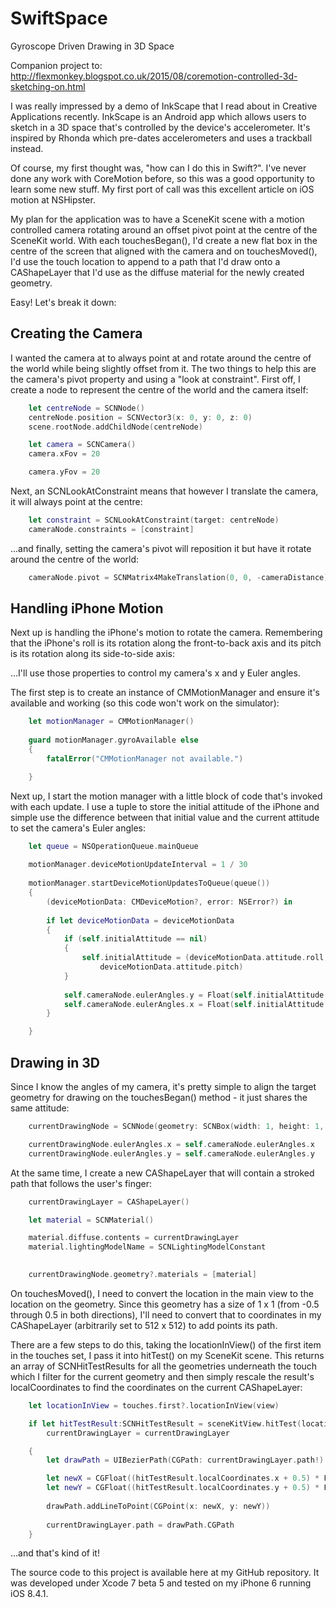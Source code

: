 # SwiftSpace
Gyroscope Driven Drawing in 3D Space
 
Companion project to: http://flexmonkey.blogspot.co.uk/2015/08/coremotion-controlled-3d-sketching-on.html

I was really impressed by a demo of InkScape that I read about in Creative Applications recently. InkScape is an Android app which allows users to sketch in a 3D space that's controlled by the device's accelerometer. It's inspired by Rhonda which pre-dates accelerometers and uses a trackball instead.

Of course, my first thought was, "how can I do this in Swift?". I've never done any work with CoreMotion before, so this was a good opportunity to learn some new stuff. My first port of call was this excellent article on iOS motion at NSHipster.

My plan for the application was to have a SceneKit scene with a motion controlled camera rotating around an offset pivot point at the centre of the SceneKit world. With each touchesBegan(), I'd create a new flat box in the centre of the screen that aligned with the camera and on touchesMoved(), I'd use the touch location to append to a path that I'd draw onto a CAShapeLayer that I'd use as the diffuse material for the newly created geometry. 

Easy! Let's break it down:

## Creating the Camera

I wanted the camera at to always point at and rotate around the centre of the world while being slightly offset from it. The two things to help this are the camera's pivot property and using a "look at constraint". First off, I create a node to represent the centre of the world and the camera itself:

```swift
    let centreNode = SCNNode()
    centreNode.position = SCNVector3(x: 0, y: 0, z: 0)
    scene.rootNode.addChildNode(centreNode)

    let camera = SCNCamera()
    camera.xFov = 20

    camera.yFov = 20
```

Next, an SCNLookAtConstraint means that however I translate the camera, it will always point at the centre:

```swift
    let constraint = SCNLookAtConstraint(target: centreNode)
    cameraNode.constraints = [constraint]
```

...and finally, setting the camera's pivot will reposition it but have it rotate around the centre of the world: 

```swift
    cameraNode.pivot = SCNMatrix4MakeTranslation(0, 0, -cameraDistance)
```

## Handling iPhone Motion

Next up is handling the iPhone's motion to rotate the camera. Remembering that the iPhone's roll is its rotation along the front-to-back axis and its pitch is its rotation along its side-to-side axis:

...I'll use those properties to control my camera's x and y Euler angles.

The first step is to create an instance of CMMotionManager and ensure it's available and working (so this code won't work on the simulator):

```swift
    let motionManager = CMMotionManager()
        
    guard motionManager.gyroAvailable else
    {
        fatalError("CMMotionManager not available.")

    }
```

Next up, I start the motion manager with a little block of code that's invoked with each update. I use a tuple to store the initial attitude of the iPhone and simple use the difference between that initial value and the current attitude to set the camera's Euler angles:

```swift
    let queue = NSOperationQueue.mainQueue
    
    motionManager.deviceMotionUpdateInterval = 1 / 30
    
    motionManager.startDeviceMotionUpdatesToQueue(queue())
    {
        (deviceMotionData: CMDeviceMotion?, error: NSError?) in
        
        if let deviceMotionData = deviceMotionData
        {
            if (self.initialAttitude == nil)
            {
                self.initialAttitude = (deviceMotionData.attitude.roll,
                    deviceMotionData.attitude.pitch)
            }
            
            self.cameraNode.eulerAngles.y = Float(self.initialAttitude!.roll - deviceMotionData.attitude.roll)
            self.cameraNode.eulerAngles.x = Float(self.initialAttitude!.pitch - deviceMotionData.attitude.pitch)
        }

    }
```

## Drawing in 3D

Since I know the angles of my camera, it's pretty simple to align the target geometry for drawing on the touchesBegan() method - it just shares the same attitude:

```swift
    currentDrawingNode = SCNNode(geometry: SCNBox(width: 1, height: 1, length: 0, chamferRadius: 0))

    currentDrawingNode.eulerAngles.x = self.cameraNode.eulerAngles.x
    currentDrawingNode.eulerAngles.y = self.cameraNode.eulerAngles.y
```

At the same time, I create a new CAShapeLayer that will contain a stroked path that follows the user's finger:

```swift
    currentDrawingLayer = CAShapeLayer()

    let material = SCNMaterial()

    material.diffuse.contents = currentDrawingLayer
    material.lightingModelName = SCNLightingModelConstant
            

    currentDrawingNode.geometry?.materials = [material]
```

On touchesMoved(), I need to convert the location in the main view to the location on the geometry. Since this geometry has a size of 1 x 1 (from -0.5 through 0.5 in both directions), I'll need to convert that to coordinates in my CAShapeLayer (arbitrarily set to 512 x 512) to add points its path.   

There are a few steps to do this, taking the locationInView() of the first item in the touches set, I pass it into hitTest()  on my SceneKit scene. This returns an array of SCNHitTestResults for all the geometries underneath the touch which I filter for the current geometry and then simply rescale the result's localCoordinates to find the coordinates on the current CAShapeLayer:

```swift
    let locationInView = touches.first?.locationInView(view)

    if let hitTestResult:SCNHitTestResult = sceneKitView.hitTest(locationInView!, options: nil).filter( { $0.node == currentDrawingNode }).first,
        currentDrawingLayer = currentDrawingLayer

    {
        let drawPath = UIBezierPath(CGPath: currentDrawingLayer.path!)

        let newX = CGFloat((hitTestResult.localCoordinates.x + 0.5) * Float(currentDrawingLayerSize))
        let newY = CGFloat((hitTestResult.localCoordinates.y + 0.5) * Float(currentDrawingLayerSize))
        
        drawPath.addLineToPoint(CGPoint(x: newX, y: newY))
        
        currentDrawingLayer.path = drawPath.CGPath
    }
```

...and that's kind of it! 

The source code to this project is available here at my GitHub repository. It was developed under Xcode 7 beta 5 and tested on my iPhone 6 running iOS 8.4.1.
